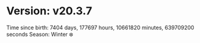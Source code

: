 # Version: v20.3.7
Time since birth: 7404 days, 177697 hours, 10661820 minutes, 639709200 seconds
Season: Winter ❄️
